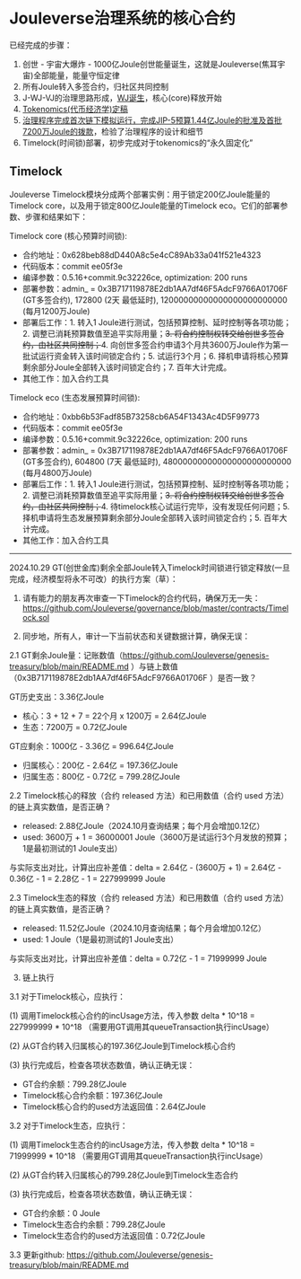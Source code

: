 # Jouleverse治理系统的核心合约

已经完成的步骤：
1. 创世 - 宇宙大爆炸 - 1000亿Joule创世能量诞生，这就是Jouleverse(焦耳宇宙)全部能量，能量守恒定律
2. 所有Joule转入多签合约，归社区共同控制
3. J-WJ-VJ的治理思路形成，[WJ诞生](https://github.com/jouleverse/WJOULE)，核心(core)释放开始
4. [Tokenomics(代币经济学)定稿](https://github.com/Jouleverse/genesis-treasury)
5. [治理程序完成首次链下模拟运行，完成JIP-5预算1.44亿Joule的批准及首批7200万Joule的拨款](https://github.com/Jouleverse/jips)，检验了治理程序的设计和细节
6. Timelock(时间锁)部署，初步完成对于tokenomics的“永久固定化”

## Timelock

Jouleverse Timelock模块分成两个部署实例：用于锁定200亿Joule能量的Timelock core，以及用于锁定800亿Joule能量的Timelock eco。它们的部署参数、步骤和结果如下：

Timelock core (核心预算时间锁):
- 合约地址：0x628beb88dD440A8c5e4cC89Ab33a041f521e4323
- 代码版本：commit ee05f3e
- 编译参数：0.5.16+commit.9c32226ce, optimization: 200 runs
- 部署参数：admin_ = 0x3B717119878E2db1AA7df46F5AdcF9766A01706F (GT多签合约), 172800 (2天 最低延时), 12000000000000000000000000 (每月1200万Joule)
- 部署后工作：1. 转入1 Joule进行测试，包括预算控制、延时控制等各项功能；2. 调整已消耗预算数值至追平实际用量；<del>3. 将合约控制权转交给创世多签合约，由社区共同控制；</del>4. 向创世多签合约申请3个月共3600万Joule作为第一批试运行资金转入该时间锁定合约；5. 试运行3个月；6. 择机申请将核心预算剩余部分Joule全部转入该时间锁定合约；7. 百年大计完成。
- 其他工作：加入合约工具

Timelock eco (生态发展预算时间锁):
- 合约地址：0xbb6b53Fadf85B73258cb6A54F1343Ac4D5F99773
- 代码版本：commit ee05f3e
- 编译参数：0.5.16+commit.9c32226ce, optimization: 200 runs
- 部署参数：admin_ = 0x3B717119878E2db1AA7df46F5AdcF9766A01706F (GT多签合约), 604800 (7天 最低延时), 48000000000000000000000000 (每月4800万Joule)
- 部署后工作：1. 转入1 Joule进行测试，包括预算控制、延时控制等各项功能；2. 调整已消耗预算数值至追平实际用量；<del>3. 将合约控制权转交给创世多签合约，由社区共同控制；</del>4. 待timelock核心试运行完毕，没有发现任何问题；5. 择机申请将生态发展预算剩余部分Joule全部转入该时间锁定合约；5. 百年大计完成。
- 其他工作：加入合约工具

---
2024.10.29 GT(创世金库)剩余全部Joule转入Timelock时间锁进行锁定释放(一旦完成，经济模型将永不可改）的执行方案（草）：

1. 请有能力的朋友再次审查一下Timelock的合约代码，确保万无一失：https://github.com/Jouleverse/governance/blob/master/contracts/Timelock.sol

2. 同步地，所有人，审计一下当前状态和关键数据计算，确保无误：

2.1 GT剩余Joule量：记账数值（https://github.com/Jouleverse/genesis-treasury/blob/main/README.md ）与链上数值（0x3B717119878E2db1AA7df46F5AdcF9766A01706F ）是否一致？

GT历史支出：3.36亿Joule 
- 核心：3 + 12 + 7 = 22个月 x 1200万 = 2.64亿Joule
- 生态：7200万 = 0.72亿Joule

GT应剩余：1000亿 - 3.36亿 = 996.64亿Joule
- 归属核心：200亿 - 2.64亿 = 197.36亿Joule
- 归属生态：800亿 - 0.72亿 = 799.28亿Joule

2.2 Timelock核心的释放（合约 released 方法）和已用数值（合约 used 方法）的链上真实数值，是否正确？

- released: 2.88亿Joule（2024.10月查询结果；每个月会增加0.12亿）
- used: 3600万 + 1 = 36000001 Joule（3600万是试运行3个月发放的预算；1是最初测试的1 Joule支出）

与实际支出对比，计算出应补差值：delta = 2.64亿 - (3600万 + 1) = 2.64亿 - 0.36亿 - 1 = 2.28亿 - 1 = 227999999 Joule

2.3 Timelock生态的释放（合约 released 方法）和已用数值（合约 used 方法）的链上真实数值，是否正确？

- released: 11.52亿Joule（2024.10月查询结果；每个月会增加0.12亿）
- used: 1 Joule（1是最初测试的1 Joule支出）

与实际支出对比，计算出应补差值：delta = 0.72亿 - 1 = 71999999 Joule

3. 链上执行

3.1 对于Timelock核心，应执行：

(1) 调用Timelock核心合约的incUsage方法，传入参数 delta * 10^18 = 227999999 * 10^18 （需要用GT调用其queueTransaction执行incUsage）

(2) 从GT合约转入归属核心的197.36亿Joule到Timelock核心合约

(3) 执行完成后，检查各项状态数值，确认正确无误：

- GT合约余额：799.28亿Joule
- Timelock核心合约余额：197.36亿Joule
- Timelock核心合约的used方法返回值：2.64亿Joule

3.2 对于Timelock生态，应执行：

(1) 调用Timelock生态合约的incUsage方法，传入参数 delta * 10^18 = 71999999 * 10^18 （需要用GT调用其queueTransaction执行incUsage）

(2) 从GT合约转入归属核心的799.28亿Joule到Timelock生态合约

(3) 执行完成后，检查各项状态数值，确认正确无误：

- GT合约余额：0 Joule
- Timelock生态合约余额：799.28亿Joule
- Timelock生态合约的used方法返回值：0.72亿Joule

3.3 更新github: https://github.com/Jouleverse/genesis-treasury/blob/main/README.md

